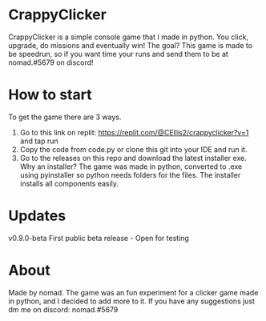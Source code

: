 # CrappyClicker
CrappyClicker is a simple console game that I made in python.
You click, upgrade, do missions and eventually win!
The goal?
This game is made to be speedrun, so if you want time your
runs and send them to be at nomad.#5679 on discord!
# How to start
To get the game there are 3 ways.
1. Go to this link on replit: https://replit.com/@CEllis2/crappyclicker?v=1 and tap run
2. Copy the code from code.py or clone this git into your IDE and run it.
3. Go to the releases on this repo and download the latest
installer exe.
Why an installer?
The game was made in python, converted to .exe using pyinstaller
so python needs folders for the files. The installer installs all
components easily.
# Updates
v0.9.0-beta
First public beta release - Open for testing
# About
Made by nomad.
The game was an fun experiment for a clicker
game made in python, and I decided to add more to it.
If you have any suggestions just dm me on discord: nomad.#5679
